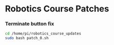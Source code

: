 # Robotics Course Patches



### Terminate button fix

```bash
cd /home/pi/robotics_course_updates
sudo bash patch_0.sh
```
